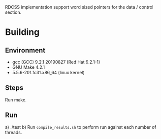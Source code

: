 RDCSS implementation support word sized pointers for the data / control section.

# Building

## Environment
- gcc (GCC) 9.2.1 20190827 (Red Hat 9.2.1-1)
- GNU Make 4.2.1
- 5.5.6-201.fc31.x86_64 (linux kernel)

## Steps
Run make.

## Run
a) ./test
b) Run `compile_results.sh` to perform run against each number of threads.